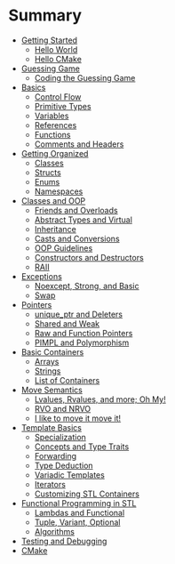 # Summary

- [Getting Started](./intro/getting_started.md)
    - [Hello World](./intro/hello_world.md)
    - [Hello CMake](./intro/hello_cmake.md)
- [Guessing Game](./guessing_game/gg1.md)
    - [Coding the Guessing Game](./guessing_game/gg2.md)
- [Basics](./basics/basics.md)
    - [Control Flow](./basics/control_flow.md)
    - [Primitive Types](./basics/primitives.md)
    - [Variables](./basics/variables.md)
    - [References](./basics/references.md)
    - [Functions](./basics/functions.md)
    - [Comments and Headers](./basics/comments.md)
- [Getting Organized](./organization/org.md)
    - [Classes](./organization/classes.md)
    - [Structs](./organization/struct.md)
    - [Enums](./organization/enums.md)
    - [Namespaces](./organization/namespaces.md)
- [Classes and OOP](./oop/intro.md)
    - [Friends and Overloads](./oop/overloads.md)
    - [Abstract Types and Virtual](./oop/adt.md)
    - [Inheritance](./oop/inheritance.md)
    - [Casts and Conversions](./oop/casts.md)
    - [OOP Guidelines](./oop/guidelines.md)
    - [Constructors and Destructors](./oop/constructors.md)
    - [RAII](./oop/raii.md)
- [Exceptions](./exceptions/basics.md)
    - [Noexcept, Strong, and Basic](./exceptions/noexcept.md)
    - [Swap](./exceptions/swap.md)
- [Pointers](./pointers/intro.md)
    - [unique_ptr and Deleters](./pointers/unique.md)
    - [Shared and Weak](./pointers/shared.md)
    - [Raw and Function Pointers](./pointers/raw.md)
    - [PIMPL and Polymorphism](./pointers/pimpl.md)
- [Basic Containers](./basic_containers/intro.md)
    - [Arrays](./basic_containers/arrays.md)
    - [Strings](./basic_containers/strings.md)
    - [List of Containers](./basic_containers/vector.md)
- [Move Semantics](./move/intro.md)
    - [Lvalues, Rvalues, and more; Oh My!](./move/values.md)
    - [RVO and NRVO](./move/optimizations.md)
    - [I like to move it move it!](./move/like_move.md)
- [Template Basics](./templates/intro.md)
    - [Specialization](./templates/special.md)
    - [Concepts and Type Traits](./templates/concepts.md)
    - [Forwarding](./templates/forwarding.md)
    - [Type Deduction](./templates/type_deductions.md)
    - [Variadic Templates](./templates/variadic.md)
    - [Iterators](./templates/iterators.md)
    - [Customizing STL Containers](./templates/policies.md)
- [Functional Programming in STL]()
    - [Lambdas and Functional]()
    - [Tuple, Variant, Optional]()
    - [Algorithms]()
- [Testing and Debugging]()
- [CMake]()
